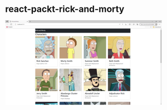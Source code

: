 # react-packt-rick-and-morty

![Screen capture](https://github.com/cosXsinX/react-packt-rick-and-marty/blob/main/capture.png?raw=true)

